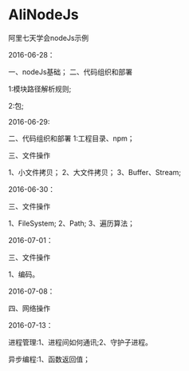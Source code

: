 # AliNodeJs
阿里七天学会nodeJs示例


2016-06-28：

一、nodeJs基础；
二、代码组织和部署 

1:模块路径解析规则;

2:包;

2016-06-29:

二、代码组织和部署
1:工程目录、npm；

三、文件操作

1、小文件拷贝；
2、大文件拷贝；
3、Buffer、Stream;

2016-06-30：

三、文件操作

1、FileSystem;
2、Path;
3、遍历算法；

2016-07-01：

三、文件操作

1、编码。

2016-07-08：

四、网络操作


2016-07-13：

进程管理:1、进程间如何通讯;2、守护子进程。

异步编程:1、函数返回值；
